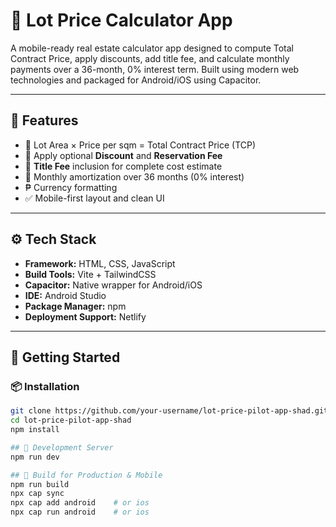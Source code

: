 # 🧮 Lot Price Calculator App

A mobile-ready real estate calculator app designed to compute Total Contract Price, apply discounts, add title fee, and calculate monthly payments over a 36-month, 0% interest term. Built using modern web technologies and packaged for Android/iOS using Capacitor.

---

## 📲 Features

- 📐 Lot Area × Price per sqm = Total Contract Price (TCP)
- 💸 Apply optional **Discount** and **Reservation Fee**
- 📑 **Title Fee** inclusion for complete cost estimate
- 🧾 Monthly amortization over 36 months (0% interest)
- ₱ Currency formatting
- ✅ Mobile-first layout and clean UI

---

## ⚙️ Tech Stack

- **Framework:** HTML, CSS, JavaScript
- **Build Tools:** Vite + TailwindCSS
- **Capacitor:** Native wrapper for Android/iOS
- **IDE:** Android Studio
- **Package Manager:** npm
- **Deployment Support:** Netlify

---

## 🚀 Getting Started

### 📦 Installation

```bash
git clone https://github.com/your-username/lot-price-pilot-app-shad.git
cd lot-price-pilot-app-shad
npm install

## 🔧 Development Server
npm run dev

## 📱 Build for Production & Mobile
npm run build
npx cap sync
npx cap add android    # or ios
npx cap run android    # or ios
